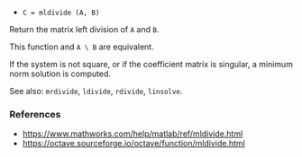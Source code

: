 - `C = mldivide (A, B)`

Return the matrix left division of `A` and `B`.

This function and `A \ B` are equivalent.

If the system is not square, or if the coefficient matrix is singular, a
minimum norm solution is computed.

See also: `mrdivide`, `ldivide`, `rdivide`, `linsolve`.

### References

- https://www.mathworks.com/help/matlab/ref/mldivide.html
- https://octave.sourceforge.io/octave/function/mldivide.html
